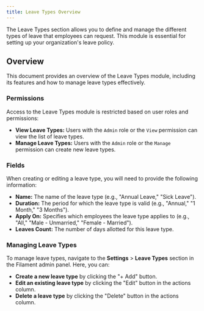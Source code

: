 ```yaml
---
title: Leave Types Overview
---
```


The Leave Types section allows you to define and manage the different types of leave that employees can request. This module is essential for setting up your organization's leave policy.

## Overview

This document provides an overview of the Leave Types module, including its features and how to manage leave types effectively.

### Permissions

Access to the Leave Types module is restricted based on user roles and permissions:

-   **View Leave Types:** Users with the `Admin` role or the `View` permission can view the list of leave types.
-   **Manage Leave Types:** Users with the `Admin` role or the `Manage` permission can create new leave types.

### Fields

When creating or editing a leave type, you will need to provide the following information:

-   **Name:** The name of the leave type (e.g., "Annual Leave," "Sick Leave").
-   **Duration:** The period for which the leave type is valid (e.g., "Annual," "1 Month," "3 Months").
-   **Apply On:** Specifies which employees the leave type applies to (e.g., "All," "Male - Unmarried," "Female - Married").
-   **Leaves Count:** The number of days allotted for this leave type.

### Managing Leave Types

To manage leave types, navigate to the **Settings** > **Leave Types** section in the Filament admin panel. Here, you can:

-   **Create a new leave type** by clicking the "+ Add" button.
-   **Edit an existing leave type** by clicking the "Edit" button in the actions column.
-   **Delete a leave type** by clicking the "Delete" button in the actions column.
